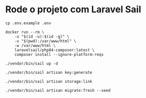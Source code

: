 # Rode o projeto com Laravel Sail

```shell
cp .env.example .env
```

```shell
docker run --rm \
    -u "$(id -u):$(id -g)" \
    -v "$(pwd):/var/www/html" \
    -w /var/www/html \
    laravelsail/php84-composer:latest \
    composer install --ignore-platform-reqs
```

```shell
./vendor/bin/sail up -d
```

```shell
./vendor/bin/sail artisan key:generate
```

```shell
./vendor/bin/sail artisan storage:link
```

```shell
./vendor/bin/sail artisan migrate:fresh --seed
```